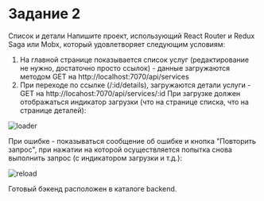 # Задание 2

Список и детали
Напишите проект, использующий React Router и Redux Saga или Mobx, который удовлетворяет следующим условиям:
1. На главной странице показывается список услуг (редактирование не нужно, достаточно просто ссылок) - данные загружаются методом GET на http://localhost:7070/api/services
2. При переходе по ссылке (/:id/details), загружаются детали услуги - GET на http://locahost:7070/api/services/:id
При загрузке должен отображаться индикатор загрузки (что на странице списка, что на странице деталей):

![loader](https://github.com/GPB-COS/test-work-react/blob/master/test%202/pic/B13CC99F-A588-40A3-BAB3-EDF25B140F3D.png)

При ошибке - показываться сообщение об ошибке и кнопка "Повторить запрос", при нажатии на которой осуществляется попытка снова выполнить запрос (с индикатором загрузки и т.д.):

![reload](https://github.com/GPB-COS/test-work-react/blob/master/test%202/pic/D2446DA8-9A38-46DC-8B11-58846898BCA2.png)

Готовый бэкенд расположен в каталоге backend.

